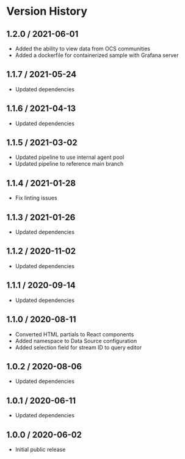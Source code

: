 # Version History

## 1.2.0 / 2021-06-01

- Added the ability to view data from OCS communities
- Added a dockerfile for containerized sample with Grafana server

## 1.1.7 / 2021-05-24

- Updated dependencies

## 1.1.6 / 2021-04-13

- Updated dependencies

## 1.1.5 / 2021-03-02

- Updated pipeline to use internal agent pool
- Updated pipeline to reference main branch

## 1.1.4 / 2021-01-28

- Fix linting issues

## 1.1.3 / 2021-01-26

- Updated dependencies

## 1.1.2 / 2020-11-02

- Updated dependencies

## 1.1.1 / 2020-09-14

- Updated dependencies

## 1.1.0 / 2020-08-11

- Converted HTML partials to React components
- Added namespace to Data Source configuration
- Added selection field for stream ID to query editor

## 1.0.2 / 2020-08-06

- Updated dependencies

## 1.0.1 / 2020-06-11

- Updated dependencies

## 1.0.0 / 2020-06-02

- Initial public release
